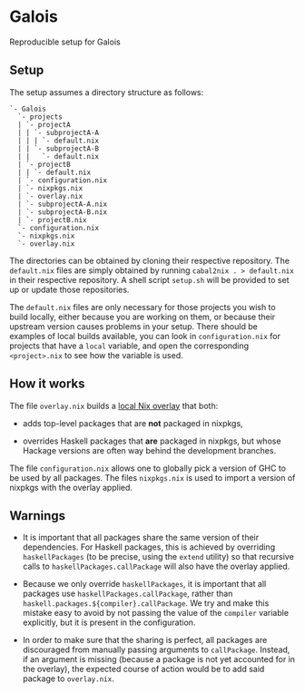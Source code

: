 # Galois
Reproducible setup for Galois

Setup
-----

The setup assumes a directory structure as follows:

```
`- Galois
  `- projects
  | `- projectA
  | | `- subprojectA-A
  | | | `- default.nix
  | | `- subprojectA-B
  | |   `- default.nix
  | `- projectB
  | | `- default.nix
  | `- configuration.nix
  | `- nixpkgs.nix
  | `- overlay.nix
  | `- subprojectA-A.nix
  | `- subprojectA-B.nix
  | `- projectB.nix
  `- configuration.nix
  `- nixpkgs.nix
  `- overlay.nix
```

The directories can be obtained by cloning their respective repository.  The
`default.nix` files are simply obtained by running `cabal2nix . > default.nix`
in their respective repository.  A shell script `setup.sh` will be provided to
set up or update those repositories.

The `default.nix` files are only necessary for those projects you wish to build
locally, either because you are working on them, or because their upstream
version causes problems in your setup.  There should be examples of local builds
available, you can look in `configuration.nix` for projects that have a `local`
variable, and open the corresponding `<project>.nix` to see how the variable is
used.

How it works
------------

The file `overlay.nix` builds a [local Nix
overlay](https://nixos.org/nixpkgs/manual/#chap-overlays) that both:

* adds top-level packages that are **not** packaged in nixpkgs,

* overrides Haskell packages that **are** packaged in nixpkgs, but whose Hackage
  versions are often way behind the development branches.

The file `configuration.nix` allows one to globally pick a version of GHC to be
used by all packages.  The files `nixpkgs.nix` is used to import a version of
nixpkgs with the overlay applied.

Warnings
--------

* It is important that all packages share the same version of their
  dependencies.  For Haskell packages, this is achieved by overriding
  `haskellPackages` (to be precise, using the `extend` utility) so that
  recursive calls to `haskellPackages.callPackage` will also have the overlay
  applied.

* Because we only override `haskellPackages`, it is important that all packages
  use `haskellPackages.callPackage`, rather than
  `haskell.packages.${compiler}.callPackage`.  We try and make this mistake easy
  to avoid by not passing the value of the `compiler` variable explicitly, but
  it is present in the configuration.

* In order to make sure that the sharing is perfect, all packages are
  discouraged from manually passing arguments to `callPackage`.  Instead, if an
  argument is missing (because a package is not yet accounted for in the
  overlay), the expected course of action would be to add said package to
  `overlay.nix`.
